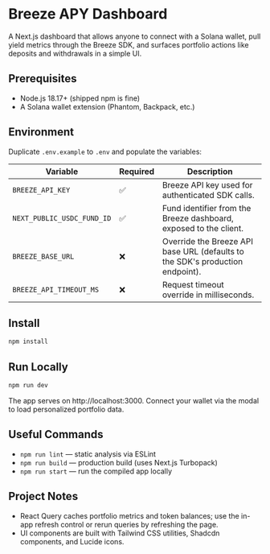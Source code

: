 # Breeze APY Dashboard

A Next.js dashboard that allows anyone to connect with a Solana wallet, pull yield metrics through the Breeze SDK, and surfaces portfolio actions like deposits and withdrawals in a simple UI.

## Prerequisites
- Node.js 18.17+ (shipped npm is fine)
- A Solana wallet extension (Phantom, Backpack, etc.)

## Environment
Duplicate `.env.example` to `.env` and populate the variables:

| Variable | Required | Description |
| --- | --- | --- |
| `BREEZE_API_KEY` | ✅ | Breeze API key used for authenticated SDK calls. |
| `NEXT_PUBLIC_USDC_FUND_ID` | ✅ | Fund identifier from the Breeze dashboard, exposed to the client. |
| `BREEZE_BASE_URL` | ❌ | Override the Breeze API base URL (defaults to the SDK's production endpoint). |
| `BREEZE_API_TIMEOUT_MS` | ❌ | Request timeout override in milliseconds. |

## Install
```bash
npm install
```

## Run Locally
```bash
npm run dev
```
The app serves on http://localhost:3000. Connect your wallet via the modal to load personalized portfolio data.

## Useful Commands
- `npm run lint` — static analysis via ESLint
- `npm run build` — production build (uses Next.js Turbopack)
- `npm run start` — run the compiled app locally

## Project Notes
- React Query caches portfolio metrics and token balances; use the in-app refresh control or rerun queries by refreshing the page.
- UI components are built with Tailwind CSS utilities, Shadcdn components, and Lucide icons.

